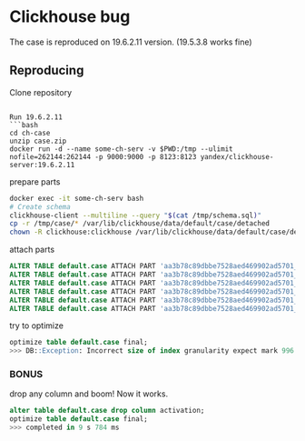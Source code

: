 # Clickhouse bug

The case is reproduced on 19.6.2.11 version. (19.5.3.8 works fine)

## Reproducing
Clone repository
```

Run 19.6.2.11
```bash
cd ch-case
unzip case.zip
docker run -d --name some-ch-serv -v $PWD:/tmp --ulimit nofile=262144:262144 -p 9000:9000 -p 8123:8123 yandex/clickhouse-server:19.6.2.11
```

prepare parts
```bash
docker exec -it some-ch-serv bash
# Create schema
clickhouse-client --multiline --query "$(cat /tmp/schema.sql)"
cp -r /tmp/case/* /var/lib/clickhouse/data/default/case/detached
chown -R clickhouse:clickhouse /var/lib/clickhouse/data/default/case/detached
```

attach parts
```sql
ALTER TABLE default.case ATTACH PART 'aa3b78c89dbbe7528aed469902ad5701_1_1_1';
ALTER TABLE default.case ATTACH PART 'aa3b78c89dbbe7528aed469902ad5701_2_2_1';
ALTER TABLE default.case ATTACH PART 'aa3b78c89dbbe7528aed469902ad5701_3_3_1';
ALTER TABLE default.case ATTACH PART 'aa3b78c89dbbe7528aed469902ad5701_4_4_1';
ALTER TABLE default.case ATTACH PART 'aa3b78c89dbbe7528aed469902ad5701_5_5_1';
ALTER TABLE default.case ATTACH PART 'aa3b78c89dbbe7528aed469902ad5701_6_6_0';
```

try to optimize
```sql
optimize table default.case final;
>>> DB::Exception: Incorrect size of index granularity expect mark 996 totally have marks 996 (version 19.6.2.11 (official build))
```

### BONUS
drop any column and boom! Now it works.
```sql
alter table default.case drop column activation;
optimize table default.case final;
>>> completed in 9 s 784 ms
```
